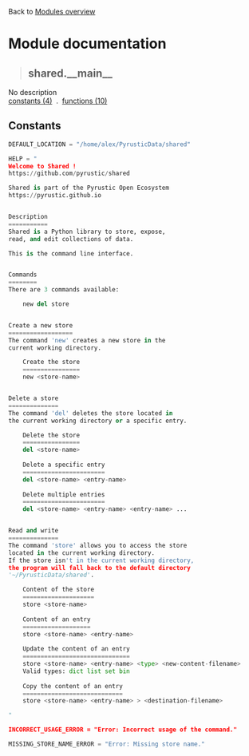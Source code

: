 Back to [Modules overview](https://github.com/pyrustic/shared/blob/master/docs/modules/README.md)
  
# Module documentation
>## shared.\_\_main\_\_
No description
<br>
[constants (4)](https://github.com/pyrustic/shared/blob/master/docs/modules/content/shared.__main__/constants.md) &nbsp;.&nbsp; [functions (10)](https://github.com/pyrustic/shared/blob/master/docs/modules/content/shared.__main__/functions.md)


## Constants
```python
DEFAULT_LOCATION = "/home/alex/PyrusticData/shared"

HELP = "
Welcome to Shared !
https://github.com/pyrustic/shared

Shared is part of the Pyrustic Open Ecosystem
https://pyrustic.github.io


Description
===========
Shared is a Python library to store, expose,
read, and edit collections of data.

This is the command line interface.


Commands
========
There are 3 commands available:

    new del store


Create a new store
==================
The command 'new' creates a new store in the
current working directory.

    Create the store
    ================
    new <store-name>


Delete a store
==============
The command 'del' deletes the store located in
the current working directory or a specific entry.

    Delete the store
    ================
    del <store-name>
    
    Delete a specific entry
    =======================
    del <store-name> <entry-name>
    
    Delete multiple entries
    =======================
    del <store-name> <entry-name> <entry-name> ...


Read and write
==============
The command 'store' allows you to access the store
located in the current working directory.
If the store isn't in the current working directory,
the program will fall back to the default directory 
'~/PyrusticData/shared'.

    Content of the store
    ====================
    store <store-name>
    
    Content of an entry
    ===================
    store <store-name> <entry-name>
    
    Update the content of an entry
    ==============================
    store <store-name> <entry-name> <type> <new-content-filename>
    Valid types: dict list set bin
    
    Copy the content of an entry
    ============================
    store <store-name> <entry-name> > <destination-filename>

"

INCORRECT_USAGE_ERROR = "Error: Incorrect usage of the command."

MISSING_STORE_NAME_ERROR = "Error: Missing store name."

```

